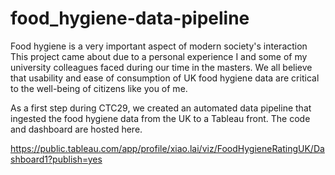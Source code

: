# food_hygiene-data-pipeline

Food hygiene is a very important aspect of modern society's interaction 
This project came about due to a personal experience I and some of my university colleagues faced during our time in the masters.
We all believe that usability and ease of consumption of UK food hygiene data are critical to the well-being of citizens like you of me.

As a first step during CTC29, we created an automated data pipeline that ingested the food hygiene data from the UK to a Tableau front. 
The code and dashboard are hosted here.

https://public.tableau.com/app/profile/xiao.lai/viz/FoodHygieneRatingUK/Dashboard1?publish=yes
